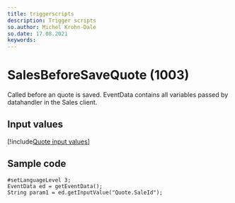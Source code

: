 ```yaml
---
title: triggerscripts
description: Trigger scripts
so.author: Michel Krohn-Dale
so.date: 17.08.2021
keywords:
---
```


# SalesBeforeSaveQuote (1003)

Called before an quote is saved. EventData contains all variables passed by datahandler in the Sales client.

## Input values

[!include[Quote input values](includes/quote-var.md)]

## Sample code

```crmscript
#setLanguageLevel 3;
EventData ed = getEventData();
String param1 = ed.getInputValue("Quote.SaleId");
```
